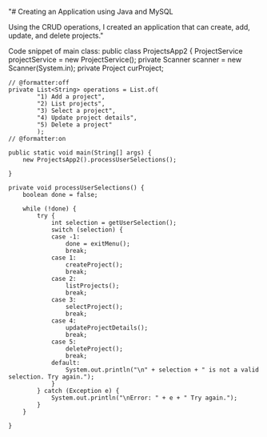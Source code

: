 "# Creating an Application using Java and MySQL


Using the CRUD operations, I created an application that can create, add, update, and delete projects." 

Code snippet of main class:
public class ProjectsApp2 {
	ProjectService projectService = new ProjectService();
	private Scanner scanner = new Scanner(System.in);
	private Project curProject;

	// @formatter:off
	private List<String> operations = List.of(
			"1) Add a project",
			"2) List projects",
			"3) Select a project",
			"4) Update project details",
			"5) Delete a project"
			);
	// @formatter:on

	public static void main(String[] args) {
		new ProjectsApp2().processUserSelections();

	}

	private void processUserSelections() {
		boolean done = false;

		while (!done) {
			try {
				int selection = getUserSelection();
				switch (selection) {
				case -1:
					done = exitMenu();
					break;
				case 1:
					createProject();
					break;
				case 2:
					listProjects();
					break;
				case 3:
					selectProject();
					break;
				case 4:
					updateProjectDetails();
					break;
				case 5:
					deleteProject();
					break;
				default:
					System.out.println("\n" + selection + " is not a valid selection. Try again.");
				}
			} catch (Exception e) {
				System.out.println("\nError: " + e + " Try again.");
			}
		}

	}



